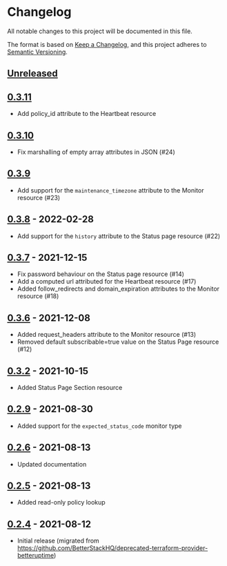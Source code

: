 # Changelog
All notable changes to this project will be documented in this file.

The format is based on [Keep a Changelog](https://keepachangelog.com/en/1.0.0/),
and this project adheres to [Semantic Versioning](https://semver.org/spec/v2.0.0.html).

## [Unreleased]

## [0.3.11]
- Add policy_id attribute to the Heartbeat resource

## [0.3.10]
- Fix marshalling of empty array attributes in JSON (#24)

## [0.3.9]
- Add support for the `maintenance_timezone` attribute to the Monitor resource (#23)

## [0.3.8] - 2022-02-28
- Add support for the `history` attribute to the Status page resource (#22)   

## [0.3.7] - 2021-12-15
- Fix password behaviour on the Status page resource (#14)
- Add a computed url attributed for the Heartbeat resource (#17)
- Added follow_redirects and domain_expiration attributes to the Monitor resource (#18)

## [0.3.6] - 2021-12-08
- Added request_headers attribute to the Monitor resource (#13)
- Removed default subscribable=true value on the Status Page resource (#12)

## [0.3.2] - 2021-10-15
- Added Status Page Section resource

## [0.2.9] - 2021-08-30
- Added support for the `expected_status_code` monitor type

## [0.2.6] - 2021-08-13
- Updated documentation

## [0.2.5] - 2021-08-13
- Added read-only policy lookup

## [0.2.4] - 2021-08-12
- Initial release (migrated from https://github.com/BetterStackHQ/deprecated-terraform-provider-betteruptime)

[Unreleased]: https://github.com/BetterStackHQ/terraform-provider-better-uptime/compare/v0.3.11...HEAD
[0.3.11]: https://github.com/BetterStackHQ/terraform-provider-better-uptime/compare/v0.3.10...v0.3.11
[0.3.10]: https://github.com/BetterStackHQ/terraform-provider-better-uptime/compare/v0.3.9...v0.3.10
[0.3.9]: https://github.com/BetterStackHQ/terraform-provider-better-uptime/compare/v0.3.8...v0.3.9
[0.3.8]: https://github.com/BetterStackHQ/terraform-provider-better-uptime/compare/v0.3.7...v0.3.8
[0.3.7]: https://github.com/BetterStackHQ/terraform-provider-better-uptime/compare/v0.3.6...v0.3.7
[0.3.6]: https://github.com/BetterStackHQ/terraform-provider-better-uptime/compare/v0.3.2...v0.3.6
[0.3.2]: https://github.com/BetterStackHQ/terraform-provider-better-uptime/compare/v0.2.9...v0.3.2
[0.2.9]: https://github.com/BetterStackHQ/terraform-provider-better-uptime/compare/v0.2.8...v0.2.9
[0.2.8]: https://github.com/BetterStackHQ/terraform-provider-better-uptime/compare/v0.2.7...v0.2.8
[0.2.7]: https://github.com/BetterStackHQ/terraform-provider-better-uptime/compare/v0.2.6...v0.2.7
[0.2.6]: https://github.com/BetterStackHQ/terraform-provider-better-uptime/compare/v0.2.5...v0.2.6
[0.2.5]: https://github.com/BetterStackHQ/terraform-provider-better-uptime/compare/v0.2.4...v0.2.5
[0.2.4]: https://github.com/BetterStackHQ/terraform-provider-better-uptime/releases/tag/v0.2.4
